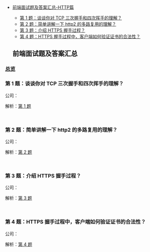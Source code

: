 - [前端面试题及答案汇总-HTTP篇](#%E5%89%8D%E7%AB%AF%E9%9D%A2%E8%AF%95%E9%A2%98%E5%8F%8A%E7%AD%94%E6%A1%88%E6%B1%87%E6%80%BB)
  - [第 1 题：谈谈你对 TCP 三次握手和四次挥手的理解？](#%E7%AC%AC-1-%E9%A2%98%E8%B0%88%E8%B0%88%E4%BD%A0%E5%AF%B9-tcp-%E4%B8%89%E6%AC%A1%E6%8F%A1%E6%89%8B%E5%92%8C%E5%9B%9B%E6%AC%A1%E6%8C%A5%E6%89%8B%E7%9A%84%E7%90%86%E8%A7%A3)
  - [第 2 题：简单讲解一下 http2 的多路复用的理解？](#%E7%AC%AC-2-%E9%A2%98%E7%AE%80%E5%8D%95%E8%AE%B2%E8%A7%A3%E4%B8%80%E4%B8%8B-http2-%E7%9A%84%E5%A4%9A%E8%B7%AF%E5%A4%8D%E7%94%A8%E7%9A%84%E7%90%86%E8%A7%A3)
  - [第 3 题：介绍 HTTPS 握手过程？](#%E7%AC%AC-3-%E9%A2%98%E4%BB%8B%E7%BB%8D-https-%E6%8F%A1%E6%89%8B%E8%BF%87%E7%A8%8B)
  - [第 4 题：HTTPS 握手过程中，客户端如何验证证书的合法性？](#%E7%AC%AC-3-%E9%A2%98%E4%BB%8B%E7%BB%8D-https-%E6%8F%A1%E6%89%8B%E8%BF%87%E7%A8%8B)



  ## 前端面试题及答案汇总

### [总览](https://github.com/lotosv2010/front-end-summary/issues?q=is%3Aopen+is%3Aissue+label%3AHTTP+label%3Ainterview)

### 第 1 题：谈谈你对 TCP 三次握手和四次挥手的理解？

公司：

解析：[第 1 题](https://github.com/lotosv2010/front-end-summary/issues/27)

<br/>

### 第 2 题：简单讲解一下 http2 的多路复用的理解？

公司：

解析：[第 2 题](https://github.com/lotosv2010/front-end-summary/issues/29)

<br/>

### 第 3 题：介绍 HTTPS 握手过程？

公司：

解析：[第 3 题](https://github.com/lotosv2010/front-end-summary/issues/31)

<br/>

### 第 4 题：HTTPS 握手过程中，客户端如何验证证书的合法性？

公司：

解析：[第 4 题](https://github.com/lotosv2010/front-end-summary/issues/34)

<br/>
